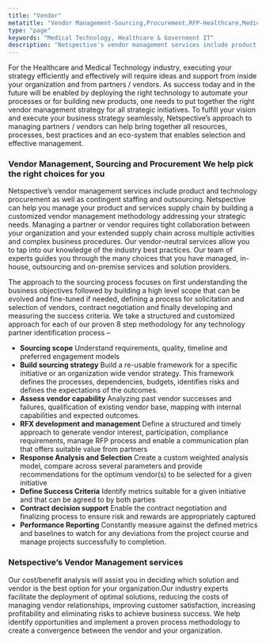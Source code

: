 ```yaml
---
title: "Vendor"
metatitle: "Vendor Management-Sourcing,Procurement,RFP-Healthcare,Medical Technology"
type: "page"
keywords: "Medical Technology, Healthcare & Government IT"
description: "Netspective's vendor management services include product and technology procurement as well as contingent staffing and outsourcing."
---
```


For the Healthcare and Medical Technology industry, executing your strategy efficiently and effectively will require ideas and support from inside your organization and from partners / vendors. As success today and in the future will be enabled by deploying the right technology to automate your processes or for building new products, one needs to put together the right vendor management strategy for all strategic initiatives. To fulfill your vision and execute your business strategy seamlessly, Netspective’s approach to managing partners / vendors can help bring together all resources, processes, best practices and an eco-system that enables selection and effective management.

### Vendor Management, Sourcing and Procurement We help pick the right choices for you

Netspective’s vendor management services include product and technology procurement as well as contingent staffing and outsourcing. Netspective can help you manage your product and services supply chain by building a customized vendor management methodology addressing your strategic needs. Managing a partner or vendor requires tight collaboration between your organization and your extended supply chain across multiple activities and complex business procedures. Our vendor-neutral services allow you to tap into our knowledge of the industry best practices. Our team of experts guides you through the many choices that you have managed, in-house, outsourcing and on-premise services and solution providers.

The approach to the sourcing process focuses on first understanding the business objectives followed by building a high level scope that can be evolved and fine-tuned if needed, defining a process for solicitation and selection of vendors, contract negotiation and finally developing and measuring the success criteria. We take a structured and customized approach for each of our proven 8 step methodology for any technology partner identification process –

* **Sourcing scope** Understand requirements, quality, timeline and preferred engagement models
* **Build sourcing strategy** Build a re-usable framework for a specific initiative or an organization wide vendor strategy. This framework defines the processes, dependencies, budgets, identifies risks and defines the expectations of the outcomes.
* **Assess vendor capability** Analyzing past vendor successes and failures, qualification of existing vendor base, mapping with internal capabilities and expected outcomes.
* **RFX development and management** Define a structured and timely approach to generate vendor interest, participation, compliance requirements, manage RFP process and enable a communication plan that offers suitable value from partners
* **Response Analysis and Selection** Create a custom weighted analysis model, compare across several parameters and provide recommendations for the optimum vendor(s) to be selected for a given initiative
* **Define Success Criteria** Identify metrics suitable for a given initiative and that can be agreed to by both parties
* **Contract decision support** Enable the contract negotiation and finalizing process to ensure risk and rewards are appropriately captured
* **Performance Reporting** Constantly measure against the defined metrics and baselines to watch for any deviations from the project course and manage projects successfully to completion.

### Netspective’s Vendor Management services

Our cost/benefit analysis will assist you in deciding which solution and vendor is the best option for your organization.Our industry experts facilitate the deployment of optimal solutions, reducing the costs of managing vendor relationships, improving customer satisfaction, increasing profitability and eliminating risks to achieve business success. We help identify opportunities and implement a proven process methodology to create a convergence between the vendor and your organization.